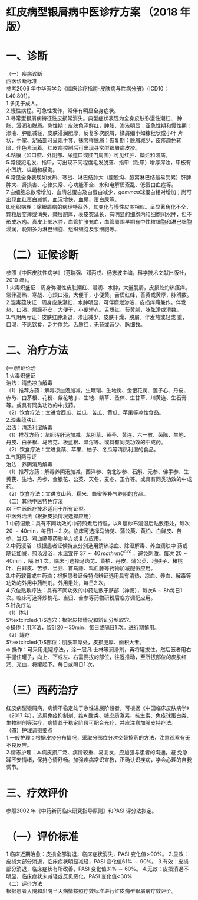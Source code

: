 # 红皮病型银屑病中医诊疗方案 （2018 年版）  
# 一、诊断  
（一）疾病诊断  
西医诊断标准  
参考2006 年中华医学会《临床诊疗指南-皮肤病与性病分册》（ICD10：L40.801）。  
1.多见于成人。  
2.慢性病程。可急性发作，常伴有明显全身症状。  
3.寻常型银屑病特征性皮损常消失。典型症状表现为全身皮肤弥漫性潮红、 肿胀、浸润和脱屑。急性期：皮肤色泽鲜红，肿胀、渗液明显；亚急性期和慢性期：渗液、肿胀减轻，皮肤浸润肥厚，反复多次脱屑，鳞屑细小如糠秕状或小叶 片状，手掌、足跖部可呈现手套、袜套样脱屑；恢复期：脱屑减少，皮疹颜色转 暗，伴色素沉着。红皮病控制后可出现寻常型银屑病皮疹。  
4.粘膜（如口腔、外阴部、尿道口或肛门周围）可见红肿、糜烂和溃疡。  
5.常侵犯毛发、指甲，可出现不同程度毛发脱落、指甲（趾甲）增厚浑浊，甲板有小凹坑、纵嵴和横沟。  
6.常见全身表现如发热、寒战、淋巴结肿大（腹股沟、腋窝淋巴结最易受累）肝脾肿大、肾损害、心律失常、心功能不全、水和电解质紊乱、低蛋白血症等。  
7.白细胞总数常增加，血清总蛋白及白蛋白减少，$gammaa$球蛋白相对增加；尚可出现血红蛋白减低，血沉增快，血尿、蛋白尿等。  
8.组织病理：除银屑病的病理特征外，其变化与慢性皮炎相似。呈显著角化不全，颗粒层变薄或消失，棘层肥厚，表皮突延长，有明显的细胞内和细胞间水肿，但不形成水疱。真皮上部水肿，血管扩张充血，血管周围早期有中性粒细胞和淋巴细胞浸润，晚期多为淋巴细胞、组织细胞及浆细胞等。  
# （二）证候诊断  
参照《中医皮肤性病学》（范瑞强、邓丙戌、杨志波主编，科学技术文献出版社，2010 年）。  
1.火毒炽盛证：周身弥漫性皮肤潮红、浸润、水肿，大量脱屑，皮损处灼热瘙痒。常伴高热、寒战、心烦口渴，大便干，小便黄。舌质红绛，苔黄或黄厚，脉滑数。  
2.湿毒蕴肤证：周身皮肤潮红，水肿明显，可伴糜烂渗液，皮损痒痛兼作。伴发热、口渴、烦躁不安，大便干，小便短赤。舌质红，苔黄腻，脉弦滑或滑数。  
3.气阴两亏证：皮肤红肿渐退，渗出减少，皮肤干燥、脱屑。伴发热或轻或 重，口渴，不思饮食，乏力倦怠。舌质红，无苔或苔少，脉细数。  
# 二、治疗方法  
(一)辨证论治  
1.火毒炽盛证  
治法：清热凉血解毒  
（1）推荐方药：解毒凉血汤加减。生玳瑁、生地炭、金银花炭、莲子心、丹皮、赤芍、白茅根、花粉、紫花地丁、生地、紫草、蚤休、生甘草、川黄连、生石膏等。或具有同类功效的中成药。  
（2）饮食疗法：宜进食西瓜、丝瓜、苦瓜、黄瓜、苹果等凉性食品。  
2.湿毒蕴肤证  
治法：清热利湿解毒  
（1）推荐方药：龙胆泻肝汤加减。龙胆草、黄芩、黄连、六一散、茵陈、生地、丹皮、白茅根、马齿苋、板蓝根、泽泻等。或具有同类功效的中成药。  
（2）饮食疗法：宜进食藕、苹果、柚子、冬瓜等清热利湿的食品。  
3.气阴两亏证  
治法：养阴清热解毒  
（1）推荐方药：解毒养阴汤加减。西洋参、南北沙参、石斛、元参、佛手参、生黄芪、生地、丹参、金银花、公英、天冬、麦冬、玉竹等。或具有同类功效的中成药。  
（2）饮食疗法：宜进食山药、糯米、蜂蜜等补气养阴的食品。  
（二）其他中医特色疗法  
以下中医医疗技术适用于所有证型。  
中医外治法（根据皮损情况选择应用）  
1.中药湿敷：具有不同功效的中药煎煮后待温，以8 层纱布浸湿后贴敷患处，每次$20{\sim}40\mathrm{min}$，每日$1\!\sim\!2$ 次。临床可选择马齿苋、蒲公英、黄柏、白鲜皮、苦参、当归、鸡血藤等药物单方或复方应用。  
2.中药浸浴：根据患者证候特点分别选用清热凉血、除湿解毒、养血润肤中 药或随证加减，煎汤浸浴，水温宜在 $37{\sim}40\,mathrm{C}^{circ}$ ，避免刺激。每次 $20{\sim}40\mathrm{min}$ ，隔 日1 次。临床可选择马齿苋、黄柏、丹皮、蒲公英、地肤子、楮桃叶、白鲜皮、苦参、当归、首乌藤、鸡血藤等药物加减配伍应用。  
3.中药软膏或中药油：根据患者证候特点辨证选用具有清热、凉血、养血、解毒等功效的外用中药制剂。外用患处，每日2 次。  
4.穴位贴敷疗法：具有不同功效的中药贴敷于脐部（神阙），每次$6{\sim}8\mathrm{h}$每日1 次。临床可选择炒槐花、当归、苦参等药物研粉后临方调配应用。  
5.针灸疗法  
（1）体针  
$\textcircled{1}$选穴：根据皮损情况和辨证分型取穴。  
$\circledcirc$操作：用泻法，留针$20\!\sim\!30\mathrm{min}$，每日或隔日1 次。进行期慎用。  
（2）罐疗  
$\textcircled{1}$部位：肌肤丰厚处，皮损肥厚、面积大者。  
$\circledcirc$ 操作：可采用走罐疗法。，涂一层凡 士林等润滑剂，再将罐拔住。然后医者用右手握住罐子，向上、下或左、右需要拔的部位，往返推动，至所拔部位的皮肤红润、充血，将罐起下。每日或隔日1 次。  
# （三）西药治疗  
红皮病型银屑病，病情不稳定处于急性进展阶段者，可根据《中国临床皮肤病学》（2017 年），选用免疫抑制剂、维A 酸类、糖皮质激素、抗生素、免疫球蛋白类、生物制剂等治疗，病情趋于稳定阶段可配合光疗，并应注意加强支持疗法。  
（四）护理调摄要点  
1.一般护理：根据皮疹分布情况，采取分部位分次交替擦药的方法，注意观察有无不良反应。  
2.情志护理：本病皮损广泛、病情较重、易复发，应加强与患者的沟通，避 免急躁不安情绪，保持心情舒畅。加强疾病常识宣教，正确认识疾病，学会心理的自我调节。  
# 三、疗效评价  
参照2002 年《中药新药临床研究指导原则》和PASI 评分法拟定。  
# （一）评价标准  
1.临床近期治愈：皮损全部消退，临床症状消失，PASI 变化值$\!>\!90\%$。 2.显效：皮损大部分消退，临床症状明显减轻，PASI 变化值$61\%{\sim}90\%$。 3.有效：皮损部分消退，临床症状有所改善，PASI 变化值$31\%{\sim}60\%$。 4.无效：皮损消退不明显，临床症状未减轻或反见恶化，PASI 变化值$<\!30\%$  
（二）评价方法  
根据患者入院和出院当天病情按照疗效标准进行红皮病型银屑病疗效评价。  
